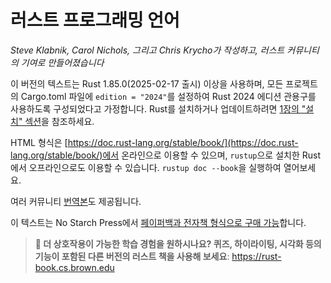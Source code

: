 # 러스트 프로그래밍 언어

_Steve Klabnik, Carol Nichols, 그리고 Chris Krycho가 작성하고, 러스트 커뮤니티의 기여로 만들어졌습니다_

이 버전의 텍스트는 Rust 1.85.0(2025-02-17 출시) 이상을 사용하며, 모든 프로젝트의 Cargo.toml 파일에 `edition = "2024"`를 설정하여 Rust 2024 에디션 관용구를 사용하도록 구성되었다고 가정합니다. Rust를 설치하거나 업데이트하려면 [1장의 "설치" 섹션][install]<!-- ignore -->을 참조하세요.

HTML 형식은 [https://doc.rust-lang.org/stable/book/](https://doc.rust-lang.org/stable/book/)에서 온라인으로 이용할 수 있으며, `rustup`으로 설치한 Rust에서 오프라인으로도 이용할 수 있습니다. `rustup doc --book`을 실행하여 열어보세요.

여러 커뮤니티 [번역본][translations]도 제공됩니다.

이 텍스트는 No Starch Press에서 [페이퍼백과 전자책 형식으로 구매 가능][nsprust]합니다.

[install]: ch01-01-installation.html
[nsprust]: https://nostarch.com/rust-programming-language-2nd-edition
[translations]: appendix-06-translation.html

> **🚨 더 상호작용이 가능한 학습 경험을 원하시나요? 퀴즈, 하이라이팅, 시각화 등의 기능이 포함된 다른 버전의 러스트 책을 사용해 보세요**: <https://rust-book.cs.brown.edu>